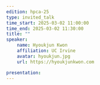 ```yaml
---
edition: hpca-25
type: invited_talk
time_start: 2025-03-02 11:00:00
time_end: 2025-03-02 11:30:00
title: ""
speaker:
    name: Hyoukjun Kwon 
    affiliation: UC Irvine
    avatar: hyoukjun.jpg  
    url: https://hyoukjunkwon.com

presentation: 
---
```

